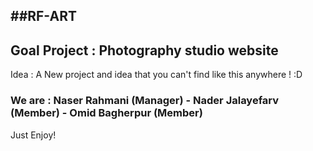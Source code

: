 ##RF-ART
-

Goal Project : Photography studio website
-

Idea : A New project and idea that you can't find like this anywhere ! :D

### We are : Naser Rahmani (Manager) - Nader Jalayefarv (Member) - Omid Bagherpur (Member)

Just Enjoy!
